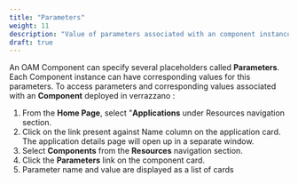 ```yaml
---
title: "Parameters"
weight: 11
description: "Value of parameters associated with an component instance deployed in Verrazzano"
draft: true
---
```


An OAM Component can specify several placeholders called **Parameters**. Each Component instance can have corresponding values for this parameters. To access parameters and corresponding values associated with an **Component** deployed in verrazzano :
1. From the **Home Page**, select "**Applications** under Resources navigation section.
1. Click on the link present against Name column on the application card. The application details page will open up in a separate window.
1. Select **Components** from the **Resources** navigation section. 
1. Click the **Parameters** link on the component card.
1. Parameter name and value are displayed as a list of cards